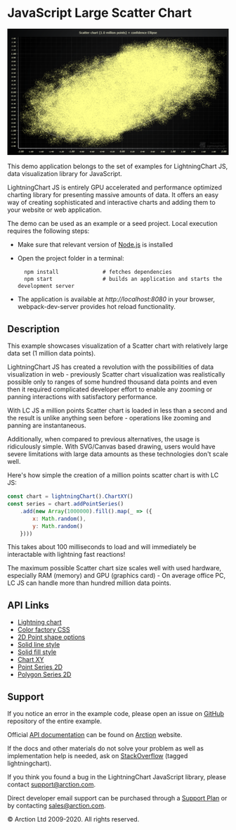# JavaScript Large Scatter Chart

![JavaScript Large Scatter Chart](largeScatterChartXY.png)

This demo application belongs to the set of examples for LightningChart JS, data visualization library for JavaScript.

LightningChart JS is entirely GPU accelerated and performance optimized charting library for presenting massive amounts of data. It offers an easy way of creating sophisticated and interactive charts and adding them to your website or web application.

The demo can be used as an example or a seed project. Local execution requires the following steps:

- Make sure that relevant version of [Node.js](https://nodejs.org/en/download/) is installed
- Open the project folder in a terminal:

        npm install              # fetches dependencies
        npm start                # builds an application and starts the development server

- The application is available at *http://localhost:8080* in your browser, webpack-dev-server provides hot reload functionality.


## Description

This example showcases visualization of a Scatter chart with relatively large data set (1 million data points).

LightningChart JS has created a revolution with the possibilities of data visualization in web - previously Scatter chart visualization was realistically possible only to ranges of some hundred thousand data points and even then it required complicated developer effort to enable any zooming or panning interactions with satisfactory performance.

With LC JS a million points Scatter chart is loaded in less than a second and the result is unlike anything seen before - operations like zooming and panning are instantaneous.

Additionally, when compared to previous alternatives, the usage is ridiculously simple. With SVG/Canvas based drawing, users would have severe limitations with large data amounts as these technologies don't scale well.

Here's how simple the creation of a million points scatter chart is with LC JS:

```js
const chart = lightningChart().ChartXY()
const series = chart.addPointSeries()
    .add(new Array(1000000).fill().map(_ => ({
        x: Math.random(),
        y: Math.random()
    })))
```

This takes about 100 milliseconds to load and will immediately be interactable with lightning fast reactions!

The maximum possible Scatter chart size scales well with used hardware, especially RAM (memory) and GPU (graphics card) - On average office PC, LC JS can handle more than hundred million data points.

## API Links

* [Lightning chart]
* [Color factory CSS]
* [2D Point shape options]
* [Solid line style]
* [Solid fill style]
* [Chart XY]
* [Point Series 2D]
* [Polygon Series 2D]


## Support

If you notice an error in the example code, please open an issue on [GitHub][0] repository of the entire example.

Official [API documentation][1] can be found on [Arction][2] website.

If the docs and other materials do not solve your problem as well as implementation help is needed, ask on [StackOverflow][3] (tagged lightningchart).

If you think you found a bug in the LightningChart JavaScript library, please contact support@arction.com.

Direct developer email support can be purchased through a [Support Plan][4] or by contacting sales@arction.com.

[0]: https://github.com/Arction/
[1]: https://www.arction.com/lightningchart-js-api-documentation/
[2]: https://www.arction.com
[3]: https://stackoverflow.com/questions/tagged/lightningchart
[4]: https://www.arction.com/support-services/

© Arction Ltd 2009-2020. All rights reserved.


[Lightning chart]: https://www.arction.com/lightningchart-js-api-documentation/v3.4.0/interfaces/lightningchart.html
[Color factory CSS]: https://www.arction.com/lightningchart-js-api-documentation/v3.4.0/globals.html#colorcss
[2D Point shape options]: https://www.arction.com/lightningchart-js-api-documentation/v3.4.0/enums/pointshape.html
[Solid line style]: https://www.arction.com/lightningchart-js-api-documentation/v3.4.0/classes/solidline.html
[Solid fill style]: https://www.arction.com/lightningchart-js-api-documentation/v3.4.0/classes/solidfill.html
[Chart XY]: https://www.arction.com/lightningchart-js-api-documentation/v3.4.0/classes/chartxy.html
[Point Series 2D]: https://www.arction.com/lightningchart-js-api-documentation/v3.4.0/classes/pointseries.html
[Polygon Series 2D]: https://www.arction.com/lightningchart-js-api-documentation/v3.4.0/classes/polygonseries.html

